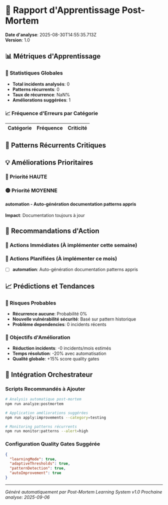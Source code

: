 # 🧠 Rapport d'Apprentissage Post-Mortem

**Date d'analyse**: 2025-08-30T14:55:35.713Z  
**Version**: 1.0

## 📊 Métriques d'Apprentissage

### 🔢 Statistiques Globales
- **Total incidents analysés**: 0
- **Patterns récurrents**: 0
- **Taux de récurrence**: NaN%
- **Améliorations suggérées**: 1

### 📈 Fréquence d'Erreurs par Catégorie
| Catégorie | Fréquence | Criticité |
|-----------|-----------|-----------|


## 🔄 Patterns Récurrents Critiques



## 💡 Améliorations Prioritaires

### 🔴 Priorité HAUTE


### 🟡 Priorité MOYENNE  
#### automation - Auto-génération documentation patterns appris
**Impact**: Documentation toujours à jour

## 🎯 Recommandations d'Action

### 🚨 Actions Immédiates (À implémenter cette semaine)


### 📅 Actions Planifiées (À implémenter ce mois)
- [ ] **automation**: Auto-génération documentation patterns appris

## 📈 Prédictions et Tendances

### 🔮 Risques Probables
- **Récurrence aucune**: Probabilité 0%
- **Nouvelle vulnérabilité sécurité**: Basé sur pattern historique
- **Problème dependencies**: 0 incidents récents

### 🎯 Objectifs d'Amélioration
- **Réduction incidents**: -0 incidents/mois estimés
- **Temps résolution**: -20% avec automatisation
- **Qualité globale**: +15% score quality gates

## 🔧 Intégration Orchestrateur

### Scripts Recommandés à Ajouter
```bash
# Analysis automatique post-mortem
npm run analyze:postmortem

# Application améliorations suggérées
npm run apply:improvements --category=testing

# Monitoring patterns récurrents
npm run monitor:patterns --alert=high
```

### Configuration Quality Gates Suggérée
```json
{
  "learningMode": true,
  "adaptiveThresholds": true,
  "patternDetection": true,
  "autoImprovement": true
}
```

---
*Généré automatiquement par Post-Mortem Learning System v1.0*
*Prochaine analyse: 2025-09-06*

